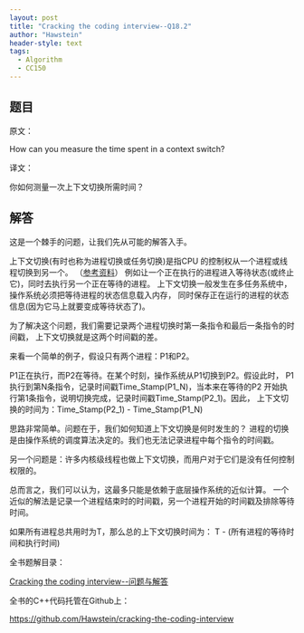 ```yaml
---
layout: post
title: "Cracking the coding interview--Q18.2"
author: "Hawstein"
header-style: text
tags:
  - Algorithm
  - CC150
---
```


## 题目

原文：

How can you measure the time spent in a context switch?

译文：

你如何测量一次上下文切换所需时间？

## 解答

这是一个棘手的问题，让我们先从可能的解答入手。

上下文切换(有时也称为进程切换或任务切换)是指CPU
的控制权从一个进程或线程切换到另一个。
（[参考资料](http://www.linfo.org/context_switch.html)）
例如让一个正在执行的进程进入等待状态(或终止它)，同时去执行另一个正在等待的进程。
上下文切换一般发生在多任务系统中，操作系统必须把等待进程的状态信息载入内存，
同时保存正在运行的进程的状态信息(因为它马上就要变成等待状态了)。

为了解决这个问题，我们需要记录两个进程切换时第一条指令和最后一条指令的时间戳，
上下文切换就是这两个时间戳的差。

来看一个简单的例子，假设只有两个进程：P1和P2。

P1正在执行，而P2在等待。在某个时刻，操作系统从P1切换到P2。假设此时，
P1执行到第N条指令，记录时间戳Time\_Stamp(P1\_N)，当本来在等待的P2
开始执行第1条指令，说明切换完成，记录时间戳Time\_Stamp(P2\_1)。因此，
上下文切换的时间为：Time\_Stamp(P2\_1) - Time\_Stamp(P1\_N)

思路非常简单。问题在于，我们如何知道上下文切换是何时发生的？
进程的切换是由操作系统的调度算法决定的。我们也无法记录进程中每个指令的时间戳。

另一个问题是：许多内核级线程也做上下文切换，而用户对于它们是没有任何控制权限的。

总而言之，我们可以认为，这最多只能是依赖于底层操作系统的近似计算。
一个近似的解法是记录一个进程结束时的时间戳，另一个进程开始的时间戳及排除等待时间。

如果所有进程总共用时为T，那么总的上下文切换时间为：
T - (所有进程的等待时间和执行时间)


全书题解目录：

[Cracking the coding interview--问题与解答](/2013/03/14/ctci-solutions-contents/)

全书的C++代码托管在Github上：

<https://github.com/Hawstein/cracking-the-coding-interview>

